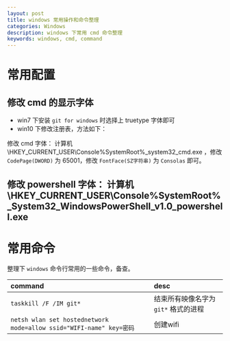 ```yaml
---
layout: post
title: windows 常用操作和命令整理
categories: Windows
description: windows 下常用 cmd 命令整理
keywords: windows, cmd, command
---
```


# 常用配置

## 修改 cmd 的显示字体

- win7 下安装 `git for windows` 时选择上 truetype 字体即可
- win10 下修改注册表，方法如下：

修改 cmd 字体： 计算机\HKEY_CURRENT_USER\Console\%SystemRoot%_system32_cmd.exe ，修改 `CodePage(DWORD)` 为 65001，修改 `FontFace(SZ字符串)` 为 `Consolas` 即可。

## 修改 powershell 字体： 计算机\HKEY_CURRENT_USER\Console\%SystemRoot%_System32_WindowsPowerShell_v1.0_powershell.exe

# 常用命令

整理下 `windows` 命令行常用的一些命令，备查。

|command|desc|
|:---------------|:-----------|
| `taskkill /F /IM git*` |结束所有映像名字为 `git*` 格式的进程|
| `netsh wlan set hostednetwork mode=allow ssid="WIFI-name" key=密码` | 创建wifi |
